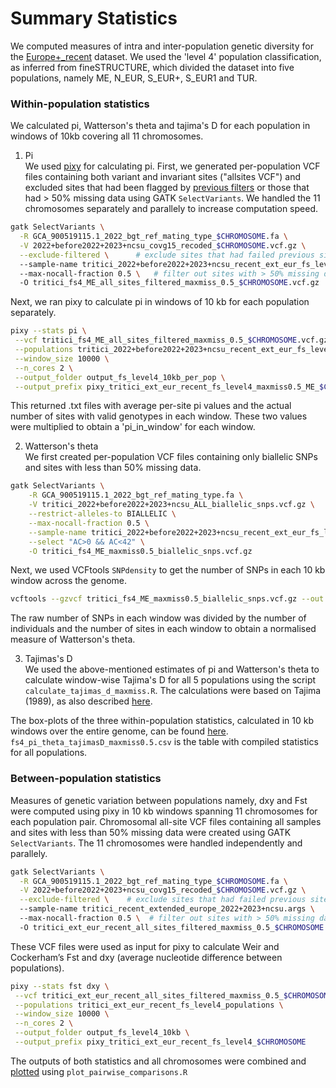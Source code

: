 # Summary Statistics

We computed measures of intra and inter-population genetic diversity for the [Europe+_recent](../Datasets/Datasets.md) dataset. 
We used the 'level 4' population classification, as inferred from fineSTRUCTURE, which divided the dataset into five populations, namely ME, N_EUR, S_EUR+, S_EUR1 and TUR.

### Within-population statistics
We calculated pi, Watterson's theta and tajima's D for each population in windows of 10kb covering all 11 chromosomes. 

1. Pi  
We used [pixy](https://pixy.readthedocs.io/en/latest/) for calculating pi. First, we generated per-population VCF files containing both variant and invariant sites ("allsites VCF") and excluded sites that had been flagged by [previous filters](../WGS_pipeline/WGS_pipeline.md)  or those that had > 50% missing data using GATK `SelectVariants`. We handled the 11 chromosomes separately and parallely to increase computation speed.
```bash
gatk SelectVariants \
  -R GCA_900519115.1_2022_bgt_ref_mating_type_$CHROMOSOME.fa \
  -V 2022+before2022+2023+ncsu_covg15_recoded_$CHROMOSOME.vcf.gz \
  --exclude-filtered \      # exclude sites that had failed previous site-level filters
  --sample-name tritici_2022+before2022+2023+ncsu_recent_ext_eur_fs_level4_ME.args \   # include only samples in the desired population
  --max-nocall-fraction 0.5 \   # filter out sites with > 50% missing data
  -O tritici_fs4_ME_all_sites_filtered_maxmiss_0.5_$CHROMOSOME.vcf.gz
```
Next, we ran pixy to calculate pi in windows of 10 kb for each population separately. 
```bash
pixy --stats pi \
 --vcf tritici_fs4_ME_all_sites_filtered_maxmiss_0.5_$CHROMOSOME.vcf.gz \
 --populations tritici_2022+before2022+2023+ncsu_recent_ext_eur_fs_level4_ME.pops \
 --window_size 10000 \
 --n_cores 2 \
 --output_folder output_fs_level4_10kb_per_pop \
 --output_prefix pixy_tritici_ext_eur_recent_fs_level4_maxmiss0.5_ME_$CHROMOSOME
```
This returned .txt files with average per-site pi values and the actual number of sites with valid genotypes in each window. These two values were multiplied to obtain a 'pi_in_window' for each window. 

2. Watterson's theta    
We first created per-population VCF files containing only biallelic SNPs and sites with less than 50% missing data.
```bash
gatk SelectVariants \
    -R GCA_900519115.1_2022_bgt_ref_mating_type.fa \
    -V tritici_2022+before2022+2023+ncsu_ALL_biallelic_snps.vcf.gz \
    --restrict-alleles-to BIALLELIC \
    --max-nocall-fraction 0.5 \
    --sample-name tritici_2022+before2022+2023+ncsu_recent_ext_eur_fs_level4_ME.args \
    --select "AC>0 && AC<42" \
    -O tritici_fs4_ME_maxmiss0.5_biallelic_snps.vcf.gz
```
Next, we used VCFtools `SNPdensity` to get the number of SNPs in each 10 kb window across the genome.
```bash
vcftools --gzvcf tritici_fs4_ME_maxmiss0.5_biallelic_snps.vcf.gz --out tritici_fs4_ME_maxmiss0.5 --temp ~/scratch/ --SNPdensity 10000
```
The raw number of SNPs in each window was divided by the number of individuals and the number of sites in each window to obtain a normalised measure of Watterson's theta.

3. Tajimas's D     
We used the above-mentioned estimates of pi and Watterson's theta to calculate window-wise Tajima's D for all 5 populations using the script `calculate_tajimas_d_maxmiss.R`. The calculations were based on Tajima (1989), as also described [here](tajimasD_calculation.pdf).

The box-plots of the three within-population statistics, calculated in 10 kb windows over the entire genome, can be found [here](fs4_pi_theta_tajimasD_maxmiss0.5_boxplot_no_outliers.pdf). `fs4_pi_theta_tajimasD_maxmiss0.5.csv` is the table with compiled statistics for all populations.

### Between-population statistics
Measures of genetic variation between populations namely, dxy and Fst were computed using pixy in 10 kb windows spanning 11 chromosomes for each population pair. 
Chromosomal all-site VCF files containing all samples and sites with less than 50% missing data were created using GATK `SelectVariants`. The 11 chromosomes were handled independently and parallely. 
```bash
gatk SelectVariants \
  -R GCA_900519115.1_2022_bgt_ref_mating_type_$CHROMOSOME.fa \
  -V 2022+before2022+2023+ncsu_covg15_recoded_$CHROMOSOME.vcf.gz \
  --exclude-filtered \    # exclude sites that had failed previous site-level filters
  --sample-name tritici_recent_extended_europe_2022+2023+ncsu.args \   # Europe+_recent dataset
  --max-nocall-fraction 0.5 \  # filter out sites with > 50% missing data
  -O tritici_ext_eur_recent_all_sites_filtered_maxmiss_0.5_$CHROMOSOME.vcf.gz

```
These VCF files were used as input for pixy to calculate Weir and Cockerham’s Fst and dxy (average nucleotide difference between populations).
```bash
pixy --stats fst dxy \
 --vcf tritici_ext_eur_recent_all_sites_filtered_maxmiss_0.5_$CHROMOSOME.vcf.gz \
 --populations tritici_ext_eur_recent_fs_level4_populations \
 --window_size 10000 \
 --n_cores 2 \
 --output_folder output_fs_level4_10kb \
 --output_prefix pixy_tritici_ext_eur_recent_fs_level4_$CHROMOSOME
```
The outputs of both statistics and all chromosomes were combined and [plotted](fs4_dxy_wc-fst_boxplot_no_outliers.pdf) using `plot_pairwise_comparisons.R`
